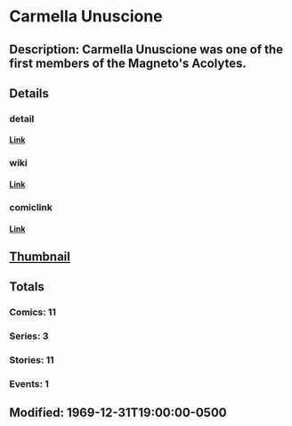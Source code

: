 # Carmella Unuscione
## Description: Carmella Unuscione was one of the first members of the Magneto's Acolytes.
## Details
### detail
#### [Link](http://marvel.com/characters/2780/carmella_unuscione?utm_campaign=apiRef&utm_source=225578a89fc76f3d20fbffda5d17a88d)
### wiki
#### [Link](http://marvel.com/universe/Unuscione,_Carmella?utm_campaign=apiRef&utm_source=225578a89fc76f3d20fbffda5d17a88d)
### comiclink
#### [Link](http://marvel.com/comics/characters/1009688/carmella_unuscione?utm_campaign=apiRef&utm_source=225578a89fc76f3d20fbffda5d17a88d)
## [Thumbnail](http://i.annihil.us/u/prod/marvel/i/mg/b/40/image_not_available.jpg)
## Totals
### Comics: 11
### Series: 3
### Stories: 11
### Events: 1
## Modified: 1969-12-31T19:00:00-0500